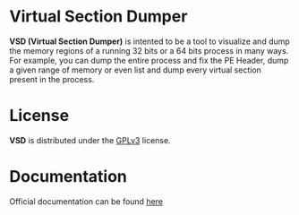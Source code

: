 Virtual Section Dumper
======================

**VSD (Virtual Section Dumper)** is intented to be a tool to visualize and dump the memory regions of a running 32 bits or a 64 bits process in many ways. For example, you can dump the entire process and fix the PE Header, dump a given range of memory or even list and dump every virtual section present in the process. 

License
=======

**VSD** is distributed under the [GPLv3](http://www.gnu.org/licenses/gpl-3.0.html) license.

Documentation
=============

Official documentation can be found [here](http://code.google.com/p/virtualsectiondumper/)

